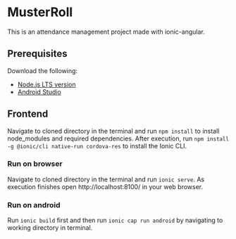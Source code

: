 # MusterRoll
This is an attendance management project made with ionic-angular.

## Prerequisites
Download the following:
* [Node.js LTS version](https://nodejs.org/en/)
* [Android Studio](https://developer.android.com/studio)

## Frontend
Navigate to cloned directory in the terminal and run `npm install` to install node_modules and required dependencies. After execution, run `npm install -g @ionic/cli native-run cordova-res` to install the Ionic CLI.

### Run on browser
Navigate to cloned directory in the terminal and run `ionic serve`. As execution finishes open http://localhost:8100/ in your web browser.

### Run on android
Run `ionic build` first and then run `ionic cap run android` by navigating to working directory in terminal.
